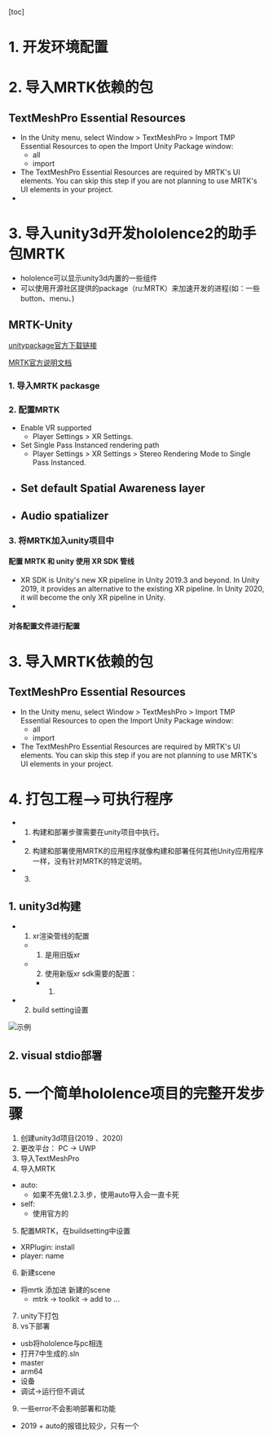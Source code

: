[toc]

# 1. 开发环境配置




# 2. 导入MRTK依赖的包

## TextMeshPro Essential Resources
- In the Unity menu, select Window > TextMeshPro > Import TMP Essential Resources to open the Import Unity Package window:
	- all
	- import
- The TextMeshPro Essential Resources are required by MRTK's UI elements. You can skip this step if you are not planning to use MRTK's UI elements in your project.
- 
# 3. 导入unity3d开发hololence2的助手包MRTK

- hololence可以显示unity3d内置的一些组件
- 可以使用开源社区提供的package（ru:MRTK）来加速开发的进程(如：一些button、menu、)

## MRTK-Unity

[unitypackage官方下载链接](https://github.com/microsoft/MixedRealityToolkit-Unity/releases)

[MRTK官方说明文档](https://docs.microsoft.com/zh-cn/windows/mixed-reality/mrtk-unity/configuration/usingupm)

### 1. 导入MRTK packasge

### 2. 配置MRTK

- Enable VR supported
	- Player Settings > XR Settings.
- Set Single Pass Instanced rendering path
	- Player Settings > XR Settings > Stereo Rendering Mode to Single Pass Instanced.
- Set default Spatial Awareness layer
	- 
- Audio spatializer
	- 

### 3. 将MRTK加入unity项目中

#### 配置 MRTK 和 unity 使用 XR SDK 管线
- XR SDK is Unity's new XR pipeline in Unity 2019.3 and beyond. In Unity 2019, it provides an alternative to the existing XR pipeline. In Unity 2020, it will become the only XR pipeline in Unity.
- 
#### 对各配置文件进行配置


# 3. 导入MRTK依赖的包

## TextMeshPro Essential Resources
- In the Unity menu, select Window > TextMeshPro > Import TMP Essential Resources to open the Import Unity Package window:
	- all
	- import
- The TextMeshPro Essential Resources are required by MRTK's UI elements. You can skip this step if you are not planning to use MRTK's UI elements in your project.



# 4. 打包工程-->可执行程序

- 1. 构建和部署步骤需要在unity项目中执行。
- 2. 构建和部署使用MRTK的应用程序就像构建和部署任何其他Unity应用程序一样，没有针对MRTK的特定说明。
- 3. 


## 1. unity3d构建
- 1. xr渲染管线的配置

	- 1. 是用旧版xr
	- 2. 使用新版xr sdk需要的配置：

		- 1.



- 2. build setting设置

![示例]()

## 2. visual stdio部署



# 5. 一个简单hololence项目的完整开发步骤

1. 创建unity3d项目(2019 、2020)
2. 更改平台： PC -> UWP
3. 导入TextMeshPro
4. 导入MRTK
- auto:
	- 如果不先做1.2.3.步，使用auto导入会一直卡死
- self:
	- 使用官方的
5. 配置MRTK，在buildsetting中设置
- XRPlugin: install 
- player:  name
6. 新建scene
- 将mrtk 添加进 新建的scene
	- mtrk -> toolkit -> add to ...
7. unity下打包
8. vs下部署
- usb将hololence与pc相连
- 打开7中生成的.sln
- master
- arm64
- 设备
- 调试->运行但不调试

9. 一些error不会影响部署和功能
- 2019 + auto的报错比较少，只有一个
![]()

![]()